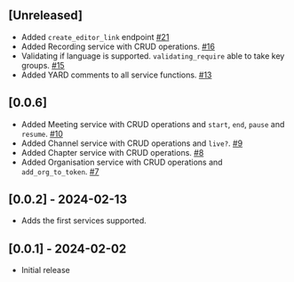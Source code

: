 ## [Unreleased]
- Added `create_editor_link` endpoint [#21](https://github.com/Swiftner/swiftner_ruby/pull/21)
- Added Recording service with CRUD operations. [#16](https://github.com/Swiftner/swiftner_ruby/pull/16)
- Validating if language is supported. `validating_require` able to take key groups. [#15](https://github.com/Swiftner/swiftner_ruby/pull/15)
- Added YARD comments to all service functions. [#13](https://github.com/Swiftner/swiftner_ruby/pull/13)
 
## [0.0.6]
- Added Meeting service with CRUD operations and `start`, `end`, `pause` and `resume`. [#10](https://github.com/Swiftner/swiftner_ruby/pull/10)
- Added Channel service with CRUD operations and `live?`. [#9](https://github.com/Swiftner/swiftner_ruby/pull/9)
- Added Chapter service with CRUD operations. [#8](https://github.com/Swiftner/swiftner_ruby/pull/8)
- Added Organisation service with CRUD operations and `add_org_to_token`. [#7](https://github.com/Swiftner/swiftner_ruby/pull/7)

## [0.0.2] - 2024-02-13

-  Adds the first services supported.

## [0.0.1] - 2024-02-02

- Initial release
